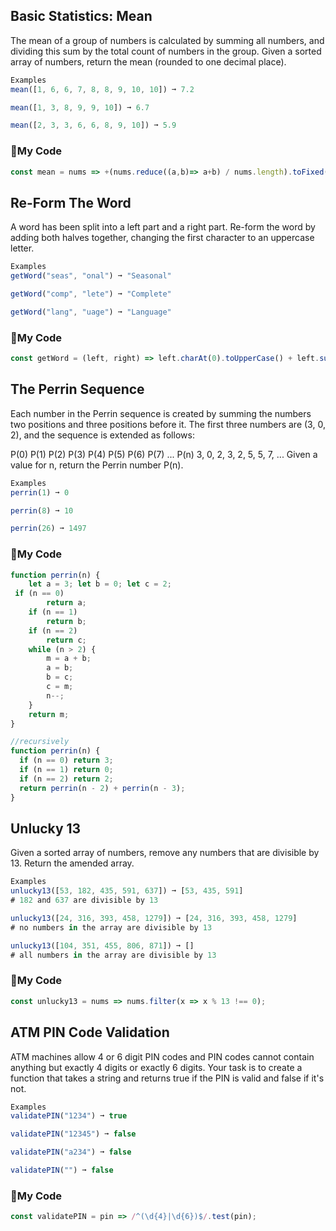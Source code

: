 ## Basic Statistics: Mean
The mean of a group of numbers is calculated by summing all numbers, and dividing this sum by the total count of numbers in the group. Given a sorted array of numbers, return the mean (rounded to one decimal place).
```js
Examples
mean([1, 6, 6, 7, 8, 8, 9, 10, 10]) ➞ 7.2 

mean([1, 3, 8, 9, 9, 10]) ➞ 6.7

mean([2, 3, 3, 6, 6, 8, 9, 10]) ➞ 5.9 
```
### :ledger:My Code
```js
const mean = nums => +(nums.reduce((a,b)=> a+b) / nums.length).toFixed(1);
```

## Re-Form The Word
A word has been split into a left part and a right part. Re-form the word by adding both halves together, changing the first character to an uppercase letter.
```js
Examples
getWord("seas", "onal") ➞ "Seasonal"

getWord("comp", "lete") ➞ "Complete"

getWord("lang", "uage") ➞ "Language"
```
### :ledger:My Code
```js
const getWord = (left, right) => left.charAt(0).toUpperCase() + left.substr(1) + right;
```

## The Perrin Sequence
Each number in the Perrin sequence is created by summing the numbers two positions and three positions before it. The first three numbers are (3, 0, 2), and the sequence is extended as follows:

P(0) P(1) P(2) P(3) P(4) P(5) P(6) P(7) ... P(n)
  3,   0,   2,   3,   2,   5,   5,   7, ...
Given a value for n, return the Perrin number P(n).
```js
Examples
perrin(1) ➞ 0

perrin(8) ➞ 10

perrin(26) ➞ 1497
```
### :ledger:My Code
```js
function perrin(n) {
	let a = 3; let b = 0; let c = 2;
 if (n == 0) 
        return a; 
    if (n == 1) 
        return b; 
    if (n == 2) 
        return c; 
    while (n > 2) { 
        m = a + b; 
        a = b; 
        b = c; 
        c = m; 
        n--; 
    } 
    return m; 
}

//recursively
function perrin(n) {
  if (n == 0) return 3; 
  if (n == 1) return 0; 
  if (n == 2) return 2; 
  return perrin(n - 2) + perrin(n - 3);    
}

```

## Unlucky 13
Given a sorted array of numbers, remove any numbers that are divisible by 13. Return the amended array.
```js
Examples
unlucky13([53, 182, 435, 591, 637]) ➞ [53, 435, 591]
# 182 and 637 are divisible by 13

unlucky13([24, 316, 393, 458, 1279]) ➞ [24, 316, 393, 458, 1279]
# no numbers in the array are divisible by 13

unlucky13([104, 351, 455, 806, 871]) ➞ []
# all numbers in the array are divisible by 13
```
### :ledger:My Code
```js
const unlucky13 = nums => nums.filter(x => x % 13 !== 0);
```
## ATM PIN Code Validation
ATM machines allow 4 or 6 digit PIN codes and PIN codes cannot contain anything but exactly 4 digits or exactly 6 digits. Your task is to create a function that takes a string and returns true if the PIN is valid and false if it's not.
```js
Examples
validatePIN("1234") ➞ true

validatePIN("12345") ➞ false

validatePIN("a234") ➞ false

validatePIN("") ➞ false
```
### :ledger:My Code
```js
const validatePIN = pin => /^(\d{4}|\d{6})$/.test(pin);
```




